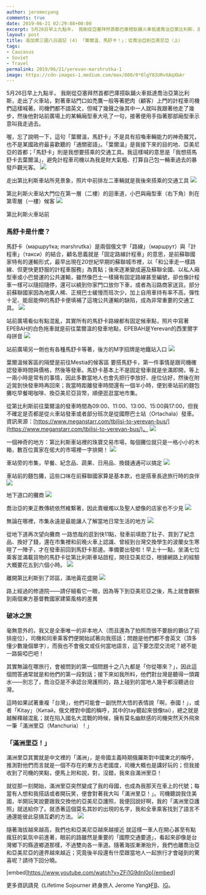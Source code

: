 ```yaml
---
author: jeromecyang
comments: true
date: 2019-06-21 02:29:08+00:00
excerpt: 5月26日早上九點半， 我剛從亞塞拜然首都巴庫搭臥鋪火車抵達喬治亞第比利斯，走出了火車站，對著車站門口如禿鷹一般等著肥肉（顧客）上門的計程車司機們這樣喊著。司機們都不諳英文，但喊了幾聲之後其中一人就叫我跟著他走了幾步，然後他對站前廣場上的某輛廂型車大吼了一句，接著便用手指著那部廂型車示意叫我走過去。喔，忘了說明一下，這句「葉爾溫，馬舒卡」不是具有招喚車輛能力的神奇魔咒，也不是某國政府最喜歡聽的「通關密語」，而是⋯⋯
layout: post
title: 高加索三國八日遊記 (4) 「葉爾溫，馬舒卡！」：從喬治亞到亞美尼亞（上）
tags:
- Caucasus
- Soviet
- Travel
permalink: 2019/06/21/yerevan-marshrutka-1
image: https://cdn-images-1.medium.com/max/800/0*8lgY83URvXAqXbAr
---
```


5月26日早上九點半， 我剛從亞塞拜然首都巴庫搭臥鋪火車抵達喬治亞第比利斯，走出了火車站，對著車站門口如禿鷹一般等著肥肉（顧客）上門的計程車司機們這樣喊著。司機們都不諳英文，但喊了幾聲之後其中一人就叫我跟著他走了幾步，然後他對站前廣場上的某輛廂型車大吼了一句，接著便用手指著那部廂型車示意叫我走過去。

喔，忘了說明一下，這句「葉爾溫，馬舒卡」不是具有招喚車輛能力的神奇魔咒，也不是某國政府最喜歡聽的「通關密語」。「葉爾溫」是我接下來的目的地、亞美尼亞的首都；「馬舒卡」則是我想要搭乘的交通工具。我這樣喊的意思是「我想搭馬舒卡去葉爾溫」，避免計程車司機以為我是財大氣粗、打算自己包一輛車過去的暴發戶觀光客。
![](https://cdn-images-1.medium.com/max/800/0*yxJ9EcgDF3lWztTc)

走出第比利斯車站所見景象，照片中前排左二車輛就是我後來搭乘的交通工具
![](https://cdn-images-1.medium.com/max/800/0*FCV0rWlI4iJcXfLH)

第比利斯火車站大門位在第一層（二樓）的迴車道，小巴與廂型車（右下角）則在第零層（一樓）候客
![](https://cdn-images-1.medium.com/max/800/0*fH5jimDGko3D6RFi)

第比利斯火車站前


### 馬舒卡是什麼？


馬舒卡（маршру́тка; marshrutka）是兩個俄文字「路線」（маршрут）與「計程車」（такси）的結合，顧名思義就是「固定路線計程車」的意思，是前蘇聯國家特有的運輸形式，最早出現在20世紀早期的蘇聯城市裡，以「和公車走一樣路線、但更快更舒服的計程車服務」為賣點；後來逐漸變成遍及蘇聯全國、以私人廂型車或小巴營運的公共運輸，雖然像巴士一樣擁有固定路線甚至編號，卻也像計程車一樣可以隨招隨停，還可以繞到你家門口放你下車，或者為沿路商家送貨。部分前蘇聯國家因為地廣人稀、正規巴士緩慢而班次少，加上自用車持有率不高，彈性十足、能屈能伸的馬舒卡便填補了這塊公共運輸的缺陷，成為非常重要的交通工具。
![](https://cdn-images-1.medium.com/max/800/0*KPaChfQHtRDy_R_t)

站前廣場看似有點混亂，其實所有的馬舒卡路線都有固定候車點，照片中寫著EPEBAH的白色拖車就是前往葉爾溫的發車地點，EPEBAH是Yerevan的西里爾字母拼音
![](https://cdn-images-1.medium.com/max/800/0*a1tmDFQgriSgRTw7)

站前廣場另一側也有各種馬舒卡等著，後方的M字招牌是地鐵站入口
![](https://cdn-images-1.medium.com/max/800/0*-VyaGOq6RILj8zeg)

葉爾溫候客區的隔壁是前往Mestia的候客區
要搭馬舒卡，第一件事情是跟司機確認發車時間與價格，然後等發車。馬舒卡基本上不是固定發車就是坐滿即開，等上一兩小時是常有的事情，因此多數當地人也會先把行李放好、座位佔好，然後在附近晃到快發車時再回來；我當時距離發車時間還有一個半小時，便到車站前的麵包攤吃早餐喝咖啡、換亞美尼亞貨幣，順便逛逛當地市集。

從第比利斯前往葉爾溫的發車時間為09:00、11:00、13:00、15:00與17:00，但我不確定是否都是從火車站發車或者部分班次是從國際巴士站（Ortachala）發車。資訊來源：[https://www.meganstarr.com/tbilisi-to-yerevan-bus/](https://www.meganstarr.com/tbilisi-to-yerevan-bus/)。
![](https://cdn-images-1.medium.com/max/800/0*K-DozTsqDaYwJvKC)

一個神奇的地方：第比利斯車站裡的珠寶交易市場，每個攤位就只是一格小小的木箱，數百位賣家在偌大的市場裡一字排開！
![](https://cdn-images-1.medium.com/max/800/0*EV9Fr6WOXaPetHwF)

車站旁的市集，早餐、紀念品、蔬果、日用品、換錢通通可以搞定
![](https://cdn-images-1.medium.com/max/800/0*2rx6ppotbLK_qoTY)

車站前的麵包攤，這些口味在前蘇聯國家算是基本款，也是搭車長途旅行時的良伴
![](https://cdn-images-1.medium.com/max/800/0*oCouwq9yIFcDONjA)

地下道口的攤商
![](https://cdn-images-1.medium.com/max/800/0*D3QcYkCilZFoOt4C)

喬治亞的東正教傳統依然維繫著，因此賣蠟燭以及聖人塑像的店家也不少見
![](https://cdn-images-1.medium.com/max/800/0*rxMOpdJ0dwwYFpM4)

無論在哪裡，市集永遠是最能讓人了解當地日常生活的地方
![](https://cdn-images-1.medium.com/max/800/0*ICveQbfhbTTksZV7)

從地下道再次望向攤商
一路悠哉的逛到快11點，發車前填飽了肚子、買到了紀念品、換好了錢，還在市集裡和前晚火車上認識、曾經到台灣交換學生的波蘭女生寒暄了一陣子，才在發車前回到馬舒卡那邊。準備要出發啦！早上十一點，坐滿七位乘客並滿載貨物的馬舒卡從第比利斯車站啟程，開往亞美尼亞，根據網路上的經驗大概要花五到六個小時。
![](https://cdn-images-1.medium.com/max/800/0*fEhBKi5npxdNwik7)

離開第比利斯到了郊區，滿地黃花盛開
![](https://cdn-images-1.medium.com/max/800/0*KvCetaljhrrEMMaP)

路上經過的修道院——請仔細看它一眼，因為等下到亞美尼亞之後，馬上就會觀察到兩個東方基督教國家建築風格的差異


### 破冰之旅


毫無意外的，我又是全車唯一的非本地人（而且還為了拍照而很不要臉的霸佔了前排座位），司機和同車乘客們便開始試著向我搭話；問題是他們都不會英文（頂多懂少數幾個單字），而我也不會俄文或任何當地語言，這下要怎麼交流呢？總不能一路裝啞巴吧！

其實無論在哪旅行，會被問到的第一個問題十之八九都是「你從哪來？」，因此這個問答通常就是和他們的第一段對話；接下來如我所料，他們對台灣是聽得一頭霧水——別忘了，喬治亞是不承認台灣護照的，路上碰到的當地人幾乎都沒聽過台灣。

這時如果試著重複「台灣」，他們可能會一副恍然大悟的表情說「啊，泰國！」，或者「Kitay」（Китай，俄文裡對中國的稱呼，其中的tay聽起來很像tai），總之就是越解釋越混亂；就在陷入國名大混戰的時候，擁有莫名幽默感的司機突然天外飛來一筆「滿洲里亞（Manchuria）！」


### 「滿洲里亞！」


滿洲里亞其實就是中文裡的「滿洲」，是帝國主義時期俄羅斯對中國東北的稱呼，推測對他們而言就是一個不存在的東方古老國度，司機大概也是講好玩的；但我接收到了司機的笑點，便馬上附和說，對，沒錯，我來自滿洲里亞！

就從那一刻開始，滿洲里亞突然變成了我的母國，也成為我那天在車上的代號；每當有人想和我搭話或者開玩笑，便會對著我大叫「滿洲里亞！」。司機聽說我住美國，半開玩笑說要跟我交換他的亞美尼亞護照，我便回說好啊，我的「滿洲里亞護照」就送給你了。就憑著這個莫名其妙的出現的名字，我和全車乘客找到了語言不通還能彼此惡搞互虧的方法。
![](https://cdn-images-1.medium.com/max/800/0*8lgY83URvXAqXbAr)

隨著海拔越來越高，我們也和亞美尼亞越來越接近
就這樣一車人在開心甚至有點瘋狂的氣氛中前進著，眼前的路雖然是重要的「國際交通要道」，看起來卻像是台灣鄉下的縣道鄉道那樣，不過雙向各一車道。隨著海拔漸漸抬升，我們也離喬治亞和亞美尼亞的邊界越來越近；究竟後半段還有什麼跟當地人一起旅行才會碰到的驚喜呢？請待下回分曉。

[embed]https://www.youtube.com/watch?v=ZFi1G9dnI0o[/embed]

更多資訊請見《Lifetime Sojourner 終身旅人 Jerome Yang》[FB](https://www.facebook.com/travel.wok)、[IG](https://www.instagram.com/travel.wok/)。
